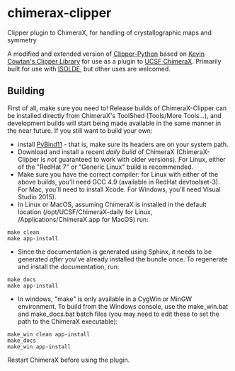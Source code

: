 # chimerax-clipper
Clipper plugin to ChimeraX, for handling of crystallographic maps and symmetry

A modified and extended version of [Clipper-Python](https://github.com/clipper-python/clipper-python) based on [Kevin Cowtan's Clipper Library](http://www.ysbl.york.ac.uk/~cowtan/clipper/) for use as a plugin to [UCSF ChimeraX](http://preview.cgl.ucsf.edu/chimerax/). Primarily built for use with [ISOLDE](https://isolde.cimr.cam.ac.uk/), but other uses are welcomed.

## Building
First of all, make sure you need to! Release builds of ChimeraX-Clipper can be installed directly from ChimeraX's ToolShed (Tools/More Tools...), and development builds will start being made available in the same manner in the near future. If you still want to build your own:

- install [PyBind11](https://pybind11.readthedocs.io/en/stable/) - that is, make sure its headers are on your system path.
- Download and install a recent *daily build* of ChimeraX (ChimeraX-Clipper is *not* guaranteed to work with older versions). For Linux, either of the "RedHat 7" or "Generic Linux" build is recommended.
- Make sure you have the correct compiler: for Linux with either of the above builds, you'll need GCC 4.9 (available in RedHat devtoolset-3). For Mac, you'll need to install Xcode. For Windows, you'll need Visual Studio 2015). 
- In Linux or MacOS, assuming ChimeraX is installed in the default location (/opt/UCSF/ChimeraX-daily for Linux, /Applications/ChimeraX.app for MacOS) run:
```
make clean
make app-install
```
- Since the documentation is generated using Sphinx, it needs to be generated *after* you've already installed the bundle once. 
  To regenerate and install the documentation, run:
```
make docs
make app-install
```
- In windows, "make" is only available in a CygWin or MinGW environment. To build from the Windows console, use the make_win.bat
  and make_docs.bat batch files (you may need to edit these to set the path to the ChimeraX executable):
```
make_win clean app-install
make_docs
make_win app-install
```
  Restart ChimeraX before using the plugin.
